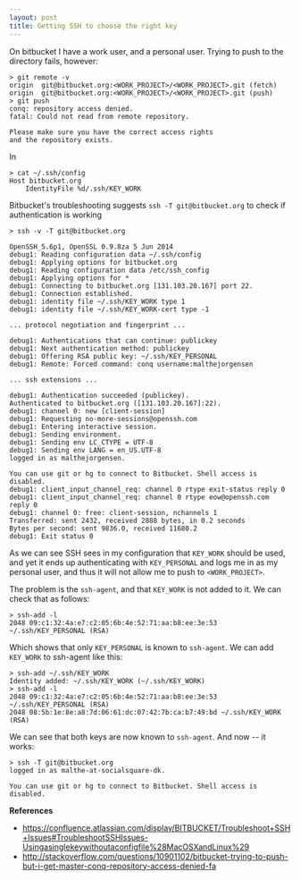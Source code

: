 ```yaml
---
layout: post
title: Getting SSH to choose the right key
---
```

On bitbucket I have a work user, and a personal user. Trying to push to the
directory fails, however:

    > git remote -v
    origin  git@bitbucket.org:<WORK_PROJECT>/<WORK_PROJECT>.git (fetch)
    origin  git@bitbucket.org:<WORK_PROJECT>/<WORK_PROJECT>.git (push)
    > git push
    conq: repository access denied.
    fatal: Could not read from remote repository.

    Please make sure you have the correct access rights
    and the repository exists.

In 

    > cat ~/.ssh/config
    Host bitbucket.org
        IdentityFile %d/.ssh/KEY_WORK


Bitbucket's troubleshooting suggests `ssh -T git@bitbucket.org` to check if
authentication is working

    > ssh -v -T git@bitbucket.org

    OpenSSH_5.6p1, OpenSSL 0.9.8za 5 Jun 2014
    debug1: Reading configuration data ~/.ssh/config
    debug1: Applying options for bitbucket.org
    debug1: Reading configuration data /etc/ssh_config
    debug1: Applying options for *
    debug1: Connecting to bitbucket.org [131.103.20.167] port 22.
    debug1: Connection established.
    debug1: identity file ~/.ssh/KEY_WORK type 1
    debug1: identity file ~/.ssh/KEY_WORK-cert type -1

    ... protocol negotiation and fingerprint ...

    debug1: Authentications that can continue: publickey
    debug1: Next authentication method: publickey
    debug1: Offering RSA public key: ~/.ssh/KEY_PERSONAL
    debug1: Remote: Forced command: conq username:malthejorgensen

    ... ssh extensions ...

    debug1: Authentication succeeded (publickey).
    Authenticated to bitbucket.org ([131.103.20.167]:22).
    debug1: channel 0: new [client-session]
    debug1: Requesting no-more-sessions@openssh.com
    debug1: Entering interactive session.
    debug1: Sending environment.
    debug1: Sending env LC_CTYPE = UTF-8
    debug1: Sending env LANG = en_US.UTF-8
    logged in as malthejorgensen.

    You can use git or hg to connect to Bitbucket. Shell access is disabled.
    debug1: client_input_channel_req: channel 0 rtype exit-status reply 0
    debug1: client_input_channel_req: channel 0 rtype eow@openssh.com reply 0
    debug1: channel 0: free: client-session, nchannels 1
    Transferred: sent 2432, received 2888 bytes, in 0.2 seconds
    Bytes per second: sent 9836.0, received 11680.2
    debug1: Exit status 0

As we can see SSH sees in my configuration that `KEY_WORK` should be used, and
yet it ends up authenticating with `KEY_PERSONAL` and logs me in as my
personal user, and thus it will not allow me to push to `<WORK_PROJECT>`.

The problem is the `ssh-agent`, and that `KEY_WORK` is not added to it. We can
check that as follows:

    > ssh-add -l
    2048 09:c1:32:4a:e7:c2:05:6b:4e:52:71:aa:b8:ee:3e:53 ~/.ssh/KEY_PERSONAL (RSA)

Which shows that only `KEY_PERSONAL` is known to `ssh-agent`. We can add
`KEY_WORK` to ssh-agent like this:

    > ssh-add ~/.ssh/KEY_WORK
    Identity added: ~/.ssh/KEY_WORK (~/.ssh/KEY_WORK)
    > ssh-add -l
    2048 09:c1:32:4a:e7:c2:05:6b:4e:52:71:aa:b8:ee:3e:53 ~/.ssh/KEY_PERSONAL (RSA)
    2048 08:5b:1e:8e:a8:7d:06:61:dc:07:42:7b:ca:b7:49:bd ~/.ssh/KEY_WORK (RSA)

We can see that both keys are now known to `ssh-agent`.
And now -- it works:

    > ssh -T git@bitbucket.org
    logged in as malthe-at-socialsquare-dk.

    You can use git or hg to connect to Bitbucket. Shell access is disabled.

**References**

* <https://confluence.atlassian.com/display/BITBUCKET/Troubleshoot+SSH+Issues#TroubleshootSSHIssues-Usingasinglekeywithoutaconfigfile%28MacOSXandLinux%29>
* <http://stackoverflow.com/questions/10901102/bitbucket-trying-to-push-but-i-get-master-conq-repository-access-denied-fa>
